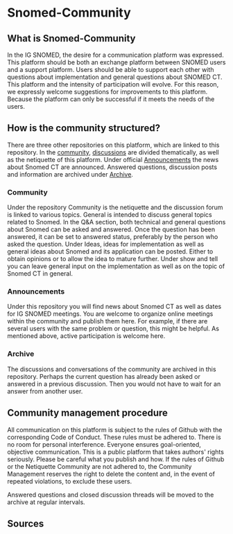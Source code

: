# Snomed-Community
## What is Snomed-Community

In the IG SNOMED, the desire for a communication platform was expressed. This platform should be both an exchange platform between SNOMED users and a support platform. Users should be able to support each other with questions about implementation and general questions about SNOMED CT. This platform and the intensity of participation will evolve. For this reason, we expressly welcome suggestions for improvements to this platform. Because the platform can only be successful if it meets the needs of the users.

## How is the community structured?
There are three other repositories on this platform, which are linked to this repository. In the [community](https://github.com/ehealthsuisse/Community/blob/main/README.md), [discussions](https://github.com/ehealthsuisse/Community/discussions) are divided thematically, as well as the netiquette of this platform. Under official [Announcements](https://github.com/ehealthsuisse/Announcements/discussions) the news about Snomed CT are announced. Answered questions, discussion posts and information are archived under [Archive](https://github.com/ehealthsuisse/Archiv/discussions).

### Community
Under the repository Community is the netiquette and the discussion forum is linked to various topics. General is intended to discuss general topics related to Snomed. In the Q&A section, both technical and general questions about Snomed can be asked and answered. Once the question has been answered, it can be set to answered status, preferably by the person who asked the question. Under Ideas, ideas for implementation as well as general ideas about Snomed and its application can be posted. Either to obtain opinions or to allow the idea to mature further. Under show and tell you can leave general input on the implementation as well as on the topic of Snomed CT in general.

### Announcements
Under this repository you will find news about Snomed CT as well as dates for IG SNOMED meetings. You are welcome to organize online meetings within the community and publish them here. For example, if there are several users with the same problem or question, this might be helpful. As mentioned above, active participation is welcome here.

### Archive
The discussions and conversations of the community are archived in this repository. Perhaps the current question has already been asked or answered in a previous discussion. Then you would not have to wait for an answer from another user.

## Community management procedure
All communication on this platform is subject to the rules of Github with the corresponding Code of Conduct. These rules must be adhered to. There is no room for personal interference. Everyone ensures goal-oriented, objective communication. This is a public platform that takes authors' rights seriously. Please be careful what you publish and how. If the rules of Github or the Netiquette Community are not adhered to, the Community Management reserves the right to delete the content and, in the event of repeated violations, to exclude these users.

Answered questions and closed discussion threads will be moved to the archive at regular intervals.

## Sources
